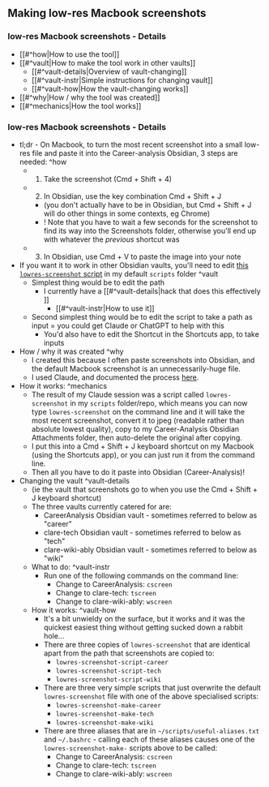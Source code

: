 ## Making low-res Macbook screenshots

### low-res Macbook screenshots - Details

- [[#^how|How to use the tool]]
- [[#^vault|How to make the tool work in other vaults]]
	- [[#^vault-details|Overview of vault-changing]]
	- [[#^vault-instr|Simple instructions for changing vault]]
	- [[#^vault-how|How the vault-changing works]]
- [[#^why|How / why the tool was created]]
- [[#^mechanics|How the tool works]]
### low-res Macbook screenshots - Details

- tl;dr - On Macbook, to turn the most recent screenshot into a small low-res file and paste it into the Career-analysis Obsidian, 3 steps are needed: ^how
	- 1. Take the screenshot (Cmd + Shift + 4)
	- 2. In Obsidian, use the key combination Cmd + Shift + J
		- (you don't actually have to be in Obsidian, but Cmd + Shift + J will do other things in some contexts, eg Chrome)
		- ! Note that you have to wait a few seconds for the screenshot to find its way into the Screenshots folder, otherwise you'll end up with whatever the *previous* shortcut was
	- 3. In Obsidian, use Cmd + V to paste the image into your note
- If you want it to work in other Obsidian vaults, you'll need to edit [this `lowres-screenshot` script](https://github.com/claresudbery/Root-Scripts/blob/master/lowres-screenshot) in my default `scripts` folder ^vault
	- Simplest thing would be to edit the path 
		- I currently have a [[#^vault-details|hack that does this effectively ]]
			- [[#^vault-instr|How to use it]]
	- Second simplest thing would be to edit the script to take a path as input = you could get Claude or ChatGPT to help with this
		- You'd also have to edit the Shortcut in the Shortcuts app, to take inputs
- How / why it was created ^why
	- I created this because I often paste screenshots into Obsidian, and the default Macbook screenshot is an unnecessarily-huge file.
	- I used Claude, and documented the process [here](https://github.com/claresudbery/career-analysis-obsidian/blob/main/Clare's%20Career/0%20-%20Missions/09-AI-Mission/AI%20coding%20projects/Misc%20small%20AI%20projects.md#get-low-res-macbook-screenshots).
- How it works: ^mechanics
	- The result of my Claude session was a script called `lowres-screenshot` in my `scripts` folder/repo, which means you can now type `lowres-screenshot` on the command line and it will take the most recent screenshot, convert it to jpeg (readable rather than absolute lowest quality), copy to my Career-Analysis Obsidian Attachments folder, then auto-delete the original after copying.
	- I put this into a Cmd + Shift + J keyboard shortcut on my Macbook (using the Shortcuts app), or you can just run it from the command line. 
	- Then all you have to do it paste into Obsidian (Career-Analysis)!
- Changing the vault ^vault-details
	- (ie the vault that screenshots go to when you use the Cmd + Shift + J keyboard shortcut)
	- The three vaults currently catered for are:
		- CareerAnalysis Obsidian vault - sometimes referred to below as "career"
		- clare-tech Obsidian vault - sometimes referred to below as "tech"
		- clare-wiki-ably Obsidian vault - sometimes referred to below as "wiki"
	- What to do: ^vault-instr
		- Run one of the following commands on the command line:
			- Change to CareerAnalysis: `cscreen`
			- Change to clare-tech: `tscreen`
			- Change to clare-wiki-ably: `wscreen`
	- How it works: ^vault-how
		- It's a bit unwieldy on the surface, but it works and it was the quickest easiest thing without getting sucked down a rabbit hole...
		- There are three copies of `lowres-screenshot` that are identical apart from the path that screenshots are copied to:
			- `lowres-screenshot-script-career`
			- `lowres-screenshot-script-tech`
			- `lowres-screenshot-script-wiki`
		- There are three very simple scripts that just overwrite the default `lowres-screenshot` file with one of the above specialised scripts:
			- `lowres-screenshot-make-career`
			- `lowres-screenshot-make-tech`
			- `lowres-screenshot-make-wiki`
		- There are three aliases that are in `~/scripts/useful-aliases.txt` and `~/.bashrc` - calling each of these aliases causes one of the `lowres-screenshot-make-` scripts above to be called: 
			- Change to CareerAnalysis: `cscreen`
			- Change to clare-tech: `tscreen`
			- Change to clare-wiki-ably: `wscreen`